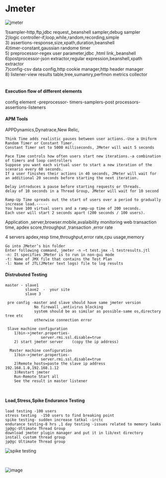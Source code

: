 # Jmeter
![jmeter](https://user-images.githubusercontent.com/24494133/42121906-0ef6e378-7c56-11e8-80ef-b28dc22c618a.png)



1)sampler-http,ftp,jdbc request,,beanshell sampler,debug sampler</br>
2)logic controller-if,loop,while,random,recording,simple</br>
3) assertions-response,size,xpath,duration,beanshell</br>
4)timer-constant,gaussian randome timer</br>
5) preprocessor-regex user parameter,jdbc ,html link,,beanshell
6)postprocessor-json extractor,regular expression,beanshell,xpath extractor</br>
7)config-csv data config,http cookie manager,http header manager</br>
8) listener-view results table,tree,sumamry,perfmon metrics collector</br>
</br>
#### Execution flow of different elements
config element -preprocessor- timers-samplers-post processors-assertions-listeners

#### APM Tools
APPDynamics,Dynatrace,New Relic,

```
Think Time adds realistic pauses between user actions.-Use a Uniform Random Timer or Constant Timer.
Constant Timer set to 5000 milliseconds, JMeter will wait 5 seconds

Pace Time controls how often users start new iterations.-a combination of timers and loop controllers
Suppose you want each virtual user to start a new iteration of the scenario every 60 seconds.
If a user finishes their actions in 40 seconds, JMeter will wait for an additional 20 seconds before starting the next iteration.

Delay introduces a pause before starting requests or threads.
delay of 10 seconds in a Thread Group, JMeter will wait for 10 second

Ramp-Up Time spreads out the start of users over a period to gradually increase load.-----
You have 100 virtual users and a ramp-up time of 200 seconds.
Each user will start 2 seconds apart (200 seconds / 100 users).
```

Application ,server,browser.mobile,avalaibility monitoring
web transaction time, apdex score,throughput ,transaction ,error rate

4 servers 
apdex,resp time,throughput,error rate,cpu usage,memory
```
Go into JMeter’s bin folder
Enter following command, jmeter -n –t test.jmx -l testresults.jtl
-n: It specifies JMeter is to run in non-gui mode
-t: Name of JMX file that contains the Test Plan
-l: Name of JTL(JMeter text logs) file to log results
```

#### Distrubuted Testing
```
master - slave1 
         slave2  -  your site 
         slave 3 
 
 pre config -master and slave should have same jmeter version
             No firewall ,antivirus blocking
             system should be as similar as possible-same os,directory tree etc
             otherwise connection error
 
 Slave machine configuration
    1)bin->jmeter.properties- 
                server.rmi.ssl.disable=true 
    2) start jmeter server    (copy the ip address)       
  
  Master machine configuration
    1)bin->jmeter.properties- 
                server.rmi.ssl.disable=true 
    2)Remote_hosts=paste the slave ip address  192.168.1.0,192.168.1.12
    3)Restart jmeter
    Run-Remote Start all
    See the result in master listener
    
    
 ```
  #### Load,Stress,Spike Endurance Testing              
 ```
load testing -100 users
stress testing  -150 users to find breaking point
spike testing- sudden increase tatkal -irctc
endurance testing-8 hrs ,1 day testing -issues related to memory leaks
jp@gc-Ultimate Thread Group
download jmeter plugin manager and put it in lib/ext directory
install custom thread group
jp@gc Ultimate Thread group
 ```
![spike testing](https://user-images.githubusercontent.com/24494133/89702423-ce543600-d95e-11ea-81df-6680702459c4.PNG)

</br>

![image](https://github.com/user-attachments/assets/e2ee6219-bbd9-4856-bcf8-955c94a1e6ba)

